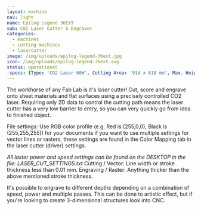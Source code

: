 ```yaml
---
layout: machine
nav: light
name: Epilog Legend 36EXT
sub: CO2 Laser Cutter & Engraver
categories:
  - machines
  - cutting-machines
  - lasercutter
image: /img/uploads/epilog-legend-36ext.jpg
icon: /img/uploads/epilog-legend-36ext.svg
status: operational
-specs: {Type: 'CO2 Laser 60W', Cutting Area: '914 x 610 mm', Max. Height: '305 mm', Materials: 'Acrylic, Solid Wood, Plywood, MDF, Paper, Cardboard, Leather, Fabrics, (*Ceramic, *Metal *Engraving only)', File Formats: '.ai .cdr .pdf .svg', Software: 'CorelDRAW', 'Illustrator', 'Inkscape'}
---
```


The workhorse of any Fab Lab is it's laser cutter! Cut, score and engrave onto sheet materials and flat surfaces using a precisely controlled CO2 laser. Requiring only 2D data to control the cutting path means the laser cutter has a very low barrier to entry, so you can very quickly go from idea to finished object.

File settings:
Use RGB color profile (e.g. Red is (255,0,0), Black is (255,255,255)) for your documents if you want to use multiple settings for vector lines or rasters, these settings are found in the Color Mapping tab in the laser cutter (driver) settings.

*All laster power and speed settings can be found on the DESKTOP in the file: LASER_CUT_SETTINGS.txt*
Cutting / Vector: Line width or stroke thickness less than 0.01 mm.
Engraving / Raster: Anything thicker than the above mentioned stroke thickness.

It's possible to engrave to different depths depending on a combination of speed, power and multiple passes. This can be done to artistic effect, but if you're looking to create 3-dimensional structures look into CNC. 


